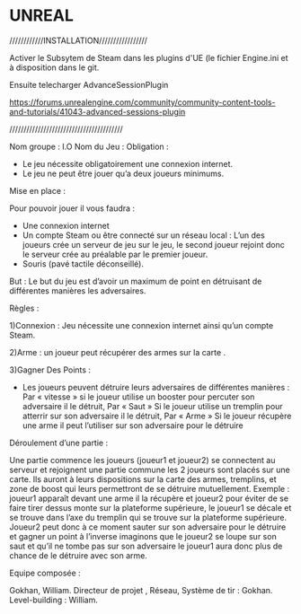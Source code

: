 # UNREAL

////////////INSTALLATION/////////////////

Activer le Subsytem de Steam dans les plugins d'UE (le fichier Engine.ini et à disposition dans le git.

Ensuite telecharger AdvanceSessionPlugin

https://forums.unrealengine.com/community/community-content-tools-and-tutorials/41043-advanced-sessions-plugin

////////////////////////////////////////

Nom groupe : I.O
Nom du Jeu :
Obligation :

-  Le jeu nécessite obligatoirement une connexion internet.
-  Le jeu ne peut être jouer qu’a deux joueurs minimums. 


Mise en place :

Pour pouvoir jouer il vous faudra :
-	Une connexion internet
-	Un compte Steam ou être connecté sur un réseau local :
L’un des joueurs crée un serveur de jeu sur le jeu, le second joueur rejoint donc le serveur crée au préalable par le premier joueur.
-	Souris (pavé tactile déconseillé).


But : 
Le but du jeu est d’avoir un maximum de point en détruisant de différentes manières les adversaires.

Règles :

1)Connexion : Jeu nécessite une connexion internet ainsi qu’un compte Steam.

2)Arme : un joueur peut récupérer des armes sur la carte .

3)Gagner Des Points :
- Les joueurs peuvent détruire leurs adversaires de différentes manières :
Par « vitesse » si le joueur utilise un booster pour percuter son adversaire il le détruit,
Par « Saut » Si le joueur utilise un tremplin pour atterrir sur son adversaire il le détruit,
Par « Arme » Si le joueur récupère une arme il peut l’utiliser sur son adversaire pour le détruire

Déroulement d’une partie :

Une partie commence les joueurs (joueur1 et joueur2) se connectent au serveur et rejoignent une partie commune les 2 joueurs sont placés sur une carte.
Ils auront à leurs dispositions sur la carte des armes, tremplins, et zone de boost qui leurs permettront de se détruire mutuellement.
Exemple : joueur1 apparaît devant une arme il la récupère et joueur2 pour éviter de se faire tirer dessus monte sur la plateforme supérieure, le joueur1 se décale et se trouve dans l’axe du tremplin qui se trouve sur la plateforme supérieure.
Joueur2 peut donc à ce moment sauter sur son adversaire pour le détruire et gagner un point à l’inverse imaginons que le joueur2 se loupe sur son saut et qu’il ne tombe pas sur son adversaire le joueur1 aura donc plus de chance de le détruire avec son arme.  


Equipe composée : 

Gokhan, William.
Directeur de projet , Réseau, Système de tir : Gokhan.
Level-building : William.
